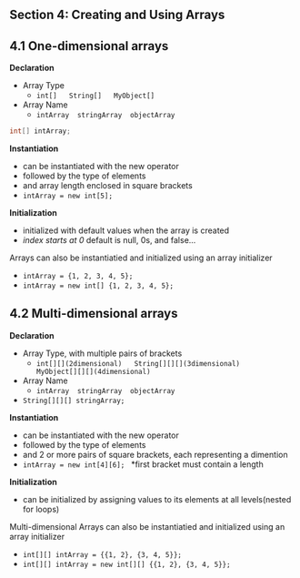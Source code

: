 ## Section 4: Creating and Using Arrays

## 4.1 One-dimensional arrays
**Declaration**
- Array Type
    - `int[]   String[]   MyObject[] ` 
- Array Name
    - `intArray  stringArray  objectArray`
```java
int[] intArray;
```

**Instantiation**
- can be instantiated with the new operator
- followed by the type of elements
- and array length enclosed in square brackets
- `intArray = new int[5]; `

**Initialization**
- initialized with default values when the array is created
- *index starts at 0*  default is null, 0s, and false...

Arrays can also be instantiatied and initialized using an array initializer
- `intArray = {1, 2, 3, 4, 5}; `
- `intArray = new int[] {1, 2, 3, 4, 5}; `  

## 4.2 Multi-dimensional arrays
**Declaration**
- Array Type, with multiple pairs of brackets
    - `int[][](2dimensional)   String[][][](3dimensional)    MyObject[][][](4dimensional) ` 
- Array Name
    - `intArray  stringArray  objectArray`
- `String[][][] stringArray;`

**Instantiation**
- can be instantiated with the new operator
- followed by the type of elements
- and 2 or more pairs of square brackets, each representing a dimention
- `intArray = new int[4][6]; `     *first bracket must contain a length

**Initialization**
- can be initialized by assigning values to its elements at all levels(nested for loops)

Multi-dimensional Arrays can also be instantiatied and initialized using an array initializer
- `int[][] intArray = {{1, 2}, {3, 4, 5}}; `
- `int[][] intArray = new int[][] {{1, 2}, {3, 4, 5}}; `